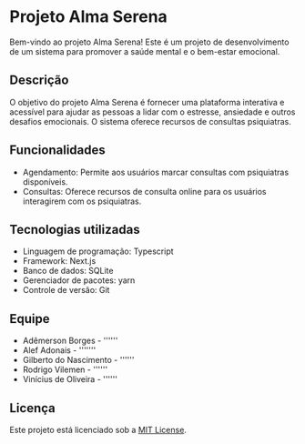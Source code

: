 # Projeto Alma Serena

Bem-vindo ao projeto Alma Serena! Este é um projeto de desenvolvimento de um sistema para promover a saúde mental e o bem-estar emocional.

## Descrição

O objetivo do projeto Alma Serena é fornecer uma plataforma interativa e acessível para ajudar as pessoas a lidar com o estresse, ansiedade e outros desafios emocionais. O sistema oferece recursos de consultas psiquiatras.

## Funcionalidades

- Agendamento: Permite aos usuários marcar consultas com psiquiatras disponíveis.
- Consultas: Oferece recursos de consulta online para os usuários interagirem com os psiquiatras.

## Tecnologias utilizadas

- Linguagem de programação: Typescript
- Framework: Next.js
- Banco de dados: SQLite
- Gerenciador de pacotes: yarn
- Controle de versão: Git

## Equipe

- Adêmerson Borges - ''''''
- Alef Adonais - '''''''
- Gilberto do Nascimento - ''''''
- Rodrigo Vilemen - ''''''
- Vinícius de Oliveira - ''''''

## Licença

Este projeto está licenciado sob a [MIT License](https://opensource.org/licenses/MIT).
